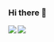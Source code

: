 ### Hi there 👋

<div>
<a href="https://github-readme-stats.vercel.app/api?username=YukioSenpai&theme=tokyonight&show_icons=true">
  <img  align="left" src="https://github-readme-stats.vercel.app/api?username=YukioSenpai&theme=tokyonight&show_icons=true" />
</a>
<a href="https://github-readme-stats.vercel.app/api/top-langs/?username=YukioSenpai&theme=tokyonight">
  <img align="left" src="https://github-readme-stats.vercel.app/api/top-langs/?username=YukioSenpai&theme=tokyonight" />
</a>
</div>

<!--
**YukioSenpai/YukioSenpai** is a ✨ _special_ ✨ repository because its `README.md` (this file) appears on your GitHub profile.

Here are some ideas to get you started:

- 🔭 I’m currently working on ...
- 🌱 I’m currently learning ...
- 👯 I’m looking to collaborate on ...
- 🤔 I’m looking for help with ...
- 💬 Ask me about ...
- 📫 How to reach me: ...
- 😄 Pronouns: ...
- ⚡ Fun fact: ...
-->
